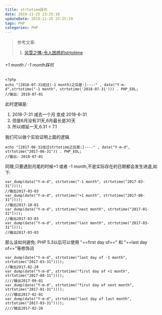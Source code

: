 ```yaml
---
title: strtotime踩坑
date: 2019-11-25 23:25:19
updateDate: 2019-11-25 23:25:19
tags: PHP
categories: PHP
---
```

> 参考文章:
> 1. [风雪之隅-令人困惑的strtotime](http://www.laruence.com/2018/07/31/3207.html)

###### +1 month / -1 month踩坑

```
<?php
echo "[2018-07-31经过(-1 month)之后是:]----" , date("Y-m-d",strtotime("-1 month", strtotime('2018-07-31'))) . PHP_EOL;
//输出: 2018-07-01
```

<!--more-->

此时逻辑是:
1. 2018-7-31 减去一个月 变成 2018-6-31
2. 但是6月没有31天,6月最长是30天
3. 所以顺延一天,6.31 = 7.1

我们可以做个实验证明上面的逻辑.
```
echo "[2017-06-31经过strtotime之后是:]----" , date("Y-m-d", strtotime("2017-06-31")) . PHP_EOL;
//输出: 2018-07-01
```

同理,只要遇到月尾的时候+1 或者 -1 month,不是实际存在的日期都会发生进退,如下:
```
var_dump(date("Y-m-d", strtotime("-1 month", strtotime("2017-03-31"))));
//输出2017-03-03
var_dump(date("Y-m-d", strtotime("+1 month", strtotime("2017-08-31"))));
//输出2017-10-01
var_dump(date("Y-m-d", strtotime("next month", strtotime("2017-01-31"))));
//输出2017-03-03
var_dump(date("Y-m-d", strtotime("last month", strtotime("2017-03-31"))));
//输出2017-03-03
```

那么该如何避免: PHP 5.3以后可以使用 "==first day of==" 和 "==last day of=="等修饰词
```
var_dump(date("Y-m-d", strtotime("last day of -1 month", strtotime("2017-03-31"))));
//输出2017-02-28
var_dump(date("Y-m-d", strtotime("first day of +1 month", strtotime("2017-08-31"))));
////输出2017-09-01
var_dump(date("Y-m-d", strtotime("first day of next month", strtotime("2017-01-31"))));
////输出2017-02-01
var_dump(date("Y-m-d", strtotime("last day of last month", strtotime("2017-03-31"))));
////输出2017-02-28
```
